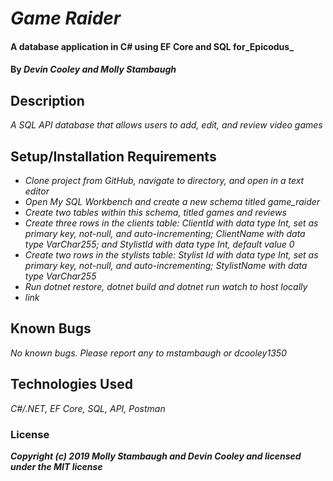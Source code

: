 # _Game Raider_

#### A  database application in C# using EF Core and SQL for_**Epicodus**_

#### By _**Devin Cooley and Molly Stambaugh**_

## Description

_A SQL API database that allows users to add, edit, and review video games_

## Setup/Installation Requirements

* _Clone project from GitHub, navigate to directory, and open in a text editor_
* _Open My SQL Workbench and create a new schema titled game_raider_
* _Create two tables within this schema, titled games and reviews_
* _Create three rows in the clients table: ClientId with data type Int, set as primary key, not-null, and auto-incrementing; ClientName with data type VarChar255; and StylistId with data type Int, default value 0_
* _Create two rows in the stylists table: Stylist Id with data type Int, set as primary key, not-null, and auto-incrementing; StylistName with data type VarChar255_
* _Run dotnet restore, dotnet build and dotnet run watch to host locally_
* _link_


## Known Bugs

_No known bugs. Please report any to mstambaugh or dcooley1350_



## Technologies Used

_C#/.NET, EF Core, SQL, API, Postman_

### License


**_Copyright (c) 2019 Molly Stambaugh and Devin Cooley and licensed under the MIT license_**
